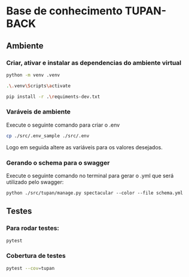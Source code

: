 # Base de conhecimento TUPAN-BACK

## Ambiente

### Criar, ativar e instalar as dependencias do ambiente virtual
```sh
python -m venv .venv
```
```sh
.\.venv\Scripts\activate
```
```sh
pip install -r .\requiments-dev.txt
```
### Varáveis de ambiente

Execute o seguinte comando para criar o .env
```bash
cp ./src/.env_sample ./src/.env
```
Logo em seguida altere as variáveis para os valores desejados.

### Gerando o schema para o swagger
Execute o seguinte comando no terminal para gerar o .yml que será utilizado pelo swagger:
```
python ./src/tupan/manage.py spectacular --color --file schema.yml
```

## Testes

### Para rodar testes:
```sh
pytest
```
### Cobertura de testes
```sh
pytest --cov=tupan
```